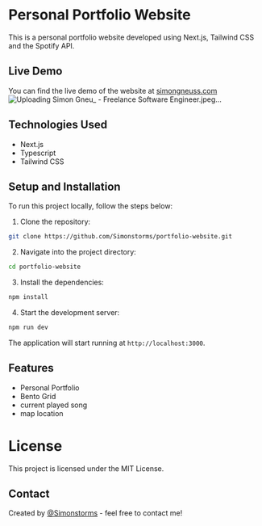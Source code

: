 
# Personal Portfolio Website

This is a personal portfolio website developed using Next.js, Tailwind CSS and the Spotify API. 

## Live Demo

You can find the live demo of the website at [simongneuss.com](https://www.simongneuss.com/)
![Uploading Simon Gneu_ - Freelance Software Engineer.jpeg…]()

## Technologies Used

- Next.js
- Typescript
- Tailwind CSS


## Setup and Installation

To run this project locally, follow the steps below:

1. Clone the repository:

```bash
git clone https://github.com/Simonstorms/portfolio-website.git
```

2. Navigate into the project directory:

```bash
cd portfolio-website
```

3. Install the dependencies:

```bash
npm install
```

4. Start the development server:

```bash
npm run dev
```

The application will start running at `http://localhost:3000`.

## Features

- Personal Portfolio
- Bento Grid
- current played song
- map location


# License

This project is licensed under the MIT License.

## Contact

Created by [@Simonstorms](https://github.com/Simonstorms) - feel free to contact me!
